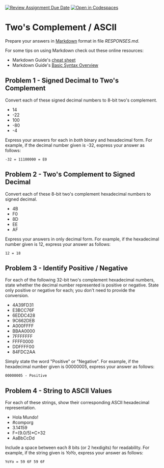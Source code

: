[![Review Assignment Due Date](https://classroom.github.com/assets/deadline-readme-button-22041afd0340ce965d47ae6ef1cefeee28c7c493a6346c4f15d667ab976d596c.svg)](https://classroom.github.com/a/bYoq-Dz9)
[![Open in Codespaces](https://classroom.github.com/assets/launch-codespace-2972f46106e565e64193e422d61a12cf1da4916b45550586e14ef0a7c637dd04.svg)](https://classroom.github.com/open-in-codespaces?assignment_repo_id=20652561)
# Two's Complement / ASCII

Prepare your answers in [Markdown](https://gist.github.com/cuonggt/9b7d08a597b167299f0d) format in file *RESPONSES.md*. 

For some tips on using Markdown check out these online resources:
* Markdown Guide's [cheat sheet](https://www.markdownguide.org/cheat-sheet/)
* Markdown Guide's [Basic Syntax Overview](https://www.markdownguide.org/basic-syntax/)

## Problem 1 - Signed Decimal to Two's Complement

Convert each of these signed decimal numbers to 8-bit two's complement.

- 14
- -22
- 100
- -80
- -4

Express your answers for each in *both* binary and hexadecimal form. For example, if the decimal number given is -32, express your answer as follows:

```
-32 = 11100000 = E0
```

## Problem 2 - Two's Complement to Signed Decimal

Convert each of these 8-bit two's complement hexadecimal numbers to signed decimal.

- 4B
- F0
- 8D
- EE
- AF

Express your answers in only decimal form. For example, if the hexadecimal number given is 12, express your answer as follows:

```
12 = 18
```

## Problem 3 - Identify Positive / Negative

For each of the following 32-bit two's complement hexadecimal numbers, state whether the decimal number represented is positive or negative. State only positive or negative for each; you don't need to provide the conversion.

- 4A39FD31
- E3BCC76F
- 6EDDC428
- 9C662DEB
- A000FFFF
- BBAA0000
- 7FFFFFFF
- FFFF0000
- DDFFFF00
- 84FDC2AA

Simply state the word "Positive" or "Negative". For example, if the hexadecimal number given is 00000005, express your answer as follows:

```
00000005 - Positive
```

## Problem 4 - String to ASCII Values

For each of these strings, show their corresponding ASCII hexadecimal representation.

- Hola Mundo!
- #comporg
- 3.14159
- F=(9.0/5)*C+32
- AaBbCcDd

Include a space between each 8 bits (or 2 hexdigits) for readability. For example, if the string given is *YoYo*, express your answer as follows:

```
YoYo = 59 6F 59 6F
```